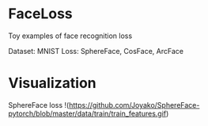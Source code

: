 # FaceLoss
Toy examples of face recognition loss

Dataset: MNIST
Loss: SphereFace, CosFace, ArcFace

# Visualization
SphereFace loss
!(https://github.com/Joyako/SphereFace-pytorch/blob/master/data/train/train_features.gif)  
